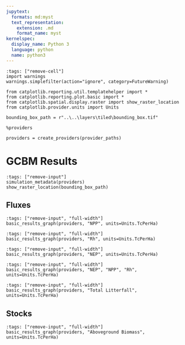 ```yaml
---
jupytext:
  formats: md:myst
  text_representation:
    extension: .md
    format_name: myst
kernelspec:
  display_name: Python 3
  language: python
  name: python3
---
```


```{code-cell} ipython3
:tags: ["remove-cell"]
import warnings
warnings.simplefilter(action="ignore", category=FutureWarning)

from catplotlib.reporting.util.templatehelper import *
from catplotlib.reporting.plot.basic import *
from catplotlib.spatial.display.raster import show_raster_location
from catplotlib.provider.units import Units

bounding_box_path = r"..\..\layers\tiled\bounding_box.tif"

%providers

providers = create_providers(provider_paths)
```

# GCBM Results
```{code-cell} ipython3
:tags: ["remove-input"]
simulation_metadata(providers)
show_raster_location(bounding_box_path)
```

## Fluxes
```{code-cell} ipython3
:tags: ["remove-input", "full-width"]
basic_results_graph(providers, "NPP", units=Units.TcPerHa)
```

```{code-cell} ipython3
:tags: ["remove-input", "full-width"]
basic_results_graph(providers, "Rh", units=Units.TcPerHa)
```

```{code-cell} ipython3
:tags: ["remove-input", "full-width"]
basic_results_graph(providers, "NEP", units=Units.TcPerHa)
```

```{code-cell} ipython3
:tags: ["remove-input", "full-width"]
basic_results_graph(providers, "NEP", "NPP", "Rh", units=Units.TcPerHa)
```

```{code-cell} ipython3
:tags: ["remove-input", "full-width"]
basic_results_graph(providers, "Total Litterfall", units=Units.TcPerHa)
```

## Stocks
```{code-cell} ipython3
:tags: ["remove-input", "full-width"]
basic_results_graph(providers, "Aboveground Biomass", units=Units.TcPerHa)
```
